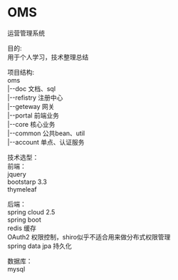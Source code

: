 # OMS
运营管理系统

目的:  
用于个人学习，技术整理总结

项目结构:  
oms  
|--doc 文档、sql  
|--refistry 注册中心  
|--geteway 网关  
|--portal 前端业务  
|--core 核心业务  
|--common 公共bean、util  
|--account 单点、认证服务


技术选型：  
前端：  
 jquery  
 bootstarp 3.3  
 thymeleaf
 
后端：  
spring cloud 2.5   
spring boot  
redis  缓存  
OAuth2  权限控制，shiro似乎不适合用来做分布式权限管理  
spring data jpa 持久化

数据库：  
mysql